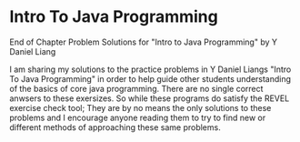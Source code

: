 # Intro To Java Programming
End of Chapter Problem Solutions for "Intro to Java Programming" by Y Daniel Liang

I am sharing my solutions to the practice problems in
Y Daniel Liangs "Intro To Java Programming" in order to 
help guide other students understanding of the basics of
core java programming. There are no single correct anwsers
to these exersizes. So while these programs do satisfy the REVEL
exercise check tool; They are by no means the only solutions to these 
problems and I encourage anyone reading them to try to find new or different 
methods of approaching these same problems. 
